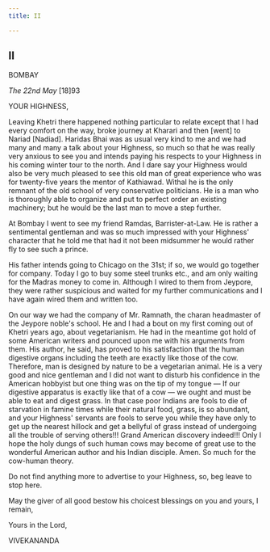 ```yaml
---
title: II

---
```





  

  


## II

BOMBAY  

*The 22nd May* \[18\]93

YOUR HIGHNESS,

Leaving Khetri there happened nothing particular to relate except that I
had every comfort on the way, broke journey at Kharari and then \[went\]
to Nariad \[Nadiad\]. Haridas Bhai was as usual very kind to me and we
had many and many a talk about your Highness, so much so that he was
really very anxious to see you and intends paying his respects to your
Highness in his coming winter tour to the north. And I dare say your
Highness would also be very much pleased to see this old man of great
experience who was for twenty-five years the mentor of Kathiawad. Withal
he is the only remnant of the old school of very conservative
politicians. He is a man who is thoroughly able to organize and put to
perfect order an existing machinery; but he would be the last man to
move a step further.

At Bombay I went to see my friend Ramdas, Barrister-at-Law. He is rather
a sentimental gentleman and was so much impressed with your Highness'
character that he told me that had it not been midsummer he would rather
fly to see such a prince.

His father intends going to Chicago on the 31st; if so, we would go
together for company. Today I go to buy some steel trunks etc., and am
only waiting for the Madras money to come in. Although I wired to them
from Jeypore, they were rather suspicious and waited for my further
communications and I have again wired them and written too.

On our way we had the company of Mr. Ramnath, the charan headmaster of
the Jeypore noble's school. He and I had a bout on my first coming out
of Khetri years ago, about vegetarianism. He had in the meantime got
hold of some American writers and pounced upon me with his arguments
from them. His author, he said, has proved to his satisfaction that the
human digestive organs including the teeth are exactly like those of the
cow. Therefore, man is designed by nature to be a vegetarian animal. He
is a very good and nice gentleman and I did not want to disturb his
confidence in the American hobbyist but one thing was on the tip of my
tongue — If our digestive apparatus is exactly like that of a cow — we
ought and must be able to eat and digest grass. In that case poor
Indians are fools to die of starvation in famine times while their
natural food, grass, is so abundant, and your Highness' servants are
fools to serve you while they have only to get up the nearest hillock
and get a bellyful of grass instead of undergoing all the trouble of
serving others!!! Grand American discovery indeed!!! Only I hope the
holy dungs of such human cows may become of great use to the wonderful
American author and his Indian disciple. Amen. So much for the cow-human
theory.

Do not find anything more to advertise to your Highness, so, beg leave
to stop here.

May the giver of all good bestow his choicest blessings on you and
yours, I remain,

Yours in the Lord,

VIVEKANANDA


